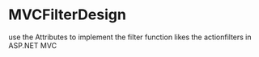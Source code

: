 MVCFilterDesign
===============

use the Attributes to implement the filter function likes the actionfilters in ASP.NET MVC
